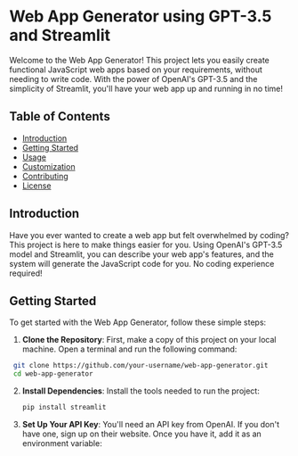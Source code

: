 # Web App Generator using GPT-3.5 and Streamlit

Welcome to the Web App Generator! This project lets you easily create functional JavaScript web apps based on your requirements, without needing to write code. With the power of OpenAI's GPT-3.5 and the simplicity of Streamlit, you'll have your web app up and running in no time!

## Table of Contents

- [Introduction](#introduction)
- [Getting Started](#getting-started)
- [Usage](#usage)
- [Customization](#customization)
- [Contributing](#contributing)
- [License](#license)

## Introduction

Have you ever wanted to create a web app but felt overwhelmed by coding? This project is here to make things easier for you. Using OpenAI's GPT-3.5 model and Streamlit, you can describe your web app's features, and the system will generate the JavaScript code for you. No coding experience required!

## Getting Started

To get started with the Web App Generator, follow these simple steps:

1. **Clone the Repository**: First, make a copy of this project on your local machine. Open a terminal and run the following command:
  ```bash
   git clone https://github.com/your-username/web-app-generator.git
   cd web-app-generator
  ```

2. **Install Dependencies**: Install the tools needed to run the project:
   ```bash
   pip install streamlit
   ```
4. **Set Up Your API Key**: You'll need an API key from OpenAI. If you don't have one, sign up on their website. Once you have it, add it as an environment variable:



